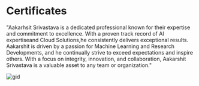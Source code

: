 # Certificates
"Aakarhsit Srivastava is a dedicated professional known for their expertise and commitment to excellence. With a proven track record of AI expertiseand Cloud Solutions,he consistently delivers exceptional results. Aakarshit is driven by a passion for Machine Learning and Research Developments, and he continually strive to exceed expectations and inspire others. With a focus on integrity, innovation, and collaboration, Aakarshit Srivastava is a valuable asset to any team or organization."

![gid](https://www.google.com/url?sa=i&url=https%3A%2F%2Fdribbble.com%2Fshots%2F19193172-Certificate-Verification-Animation%2Fattachments%2F14348697%3Fmode%3Dmedia&psig=AOvVaw3DdMaRartTnt8L9Vf87dRb&ust=1711273977221000&source=images&cd=vfe&opi=89978449&ved=0CBEQjRxqFwoTCLCOlb-OioUDFQAAAAAdAAAAABAa)
